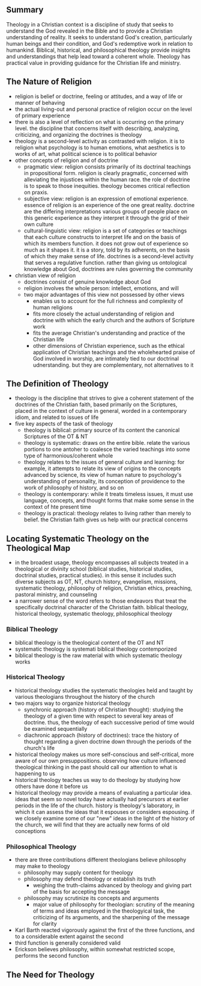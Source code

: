 ## Summary
Theology in a Christian context is a discipline of study that seeks to understand the God revealed in the Bible and to provide a Christian understanding of reality. It seeks to understand God's creation, particularly human beings and their condition, and God's redemptive work in relation to humankind. Biblical, historical, and philosophical theology provide insights and understandings that help lead toward a coherent whole. Theology has practical value in providing guidance for the Christian life and ministry.

## The Nature of Religion
* religion is belief or doctrine, feeling or attitudes, and a  way of life or manner of behaving
* the actual living-out and personal practice of religion occur on the level of primary experience
* there is also a level of reflection on what is occurring on the primary level. the discipline that concerns itself with describing, analyzing, criticizing, and organizing the doctrines is theology
* theology is a second-level activity as contrasted with religion. it is to religion what psychology is to human emotions, what aesthetics is to works of art, what political science is to political behavior
* other concepts of religion and of doctrine
    * pragmatic view: religion consists primarily of its doctrinal teachings in propositional form. religion is clearly pragmatic, concerned with alleviating the injustices within the human race. the role of doctrine is to speak to those inequities. theology becomes critical reflection on praxis.
    * subjective view: religion is an expression of emotional experience. essence of religion is an experience of the one great reality. doctrine are the differing interpretations various groups of people place on this generic experience as they interpret it through the grid of their own culture
    * cultural-linguistic view: religion is a set of categories or teachings that each culture constructs to interpret life and on the basis of which its members function. it does not grow out of experience so much as it shapes it. it is a story, told by its adherents, on the basis of which they make sense of life. doctrines is a second-level activity that serves a regulative function. rather than giving us ontological knowledge about God, doctrines are rules governing the community
* christian view of religion
    * doctrines consist of genuine knowledge about God
    * religion involves the whole person: intellect, emotions, and will
    * two major advantages of this view not possessed by other views
        * enables us to account for the full richness and complexity of human religions
        * fits more closely the actual understanding of religion and doctrine with which the early church and the authors of Scripture work
        * fits the average Christian's understanding and practice of the Christian life
        * other dimensions of Christian experience, such as the ethical application of Christian teachings and the wholehearted praise of God involved in worship, are intimately tied to our doctrinal udnerstanding. but they are complementary, not alternatives to it

## The Definition of Theology
* theology is the discipline that strives to give a coherent statement of the doctrines of the Christian faith, based primarily on the Scriptures, placed in the context of culture in general, worded in a contemporary idiom, and related to issues of life
* five key aspects of the task of theology
    * theology is biblical: primary source of its content the canonical Scriptures of the OT & NT
    * theology is systematic: draws on the entire bible. relate the various portions to one antoher to coalesce the varied teachings into some type of harmonious/coherent whole
    * theology relates to the issues of general culture and learning: for example, it attempts to relate its view of origins to the concepts advanced by science, its view of human nature to psychology's understanding of personality, its conception of providence to the work of philosophy of history, and so on
    * theology is contemporary: while it treats timeless issues, it must use language, concepts, and thought forms that make some sense in the context of hte present time
    * theology is practical: theology relates to living rather than merely to belief. the Christian faith gives us help with our practical concerns

## Locating Systematic Theology on the Theological Map
* in the broadest usage, theology encompasses all subjects treated in a theological or divinity school (biblical studies, historical studies, doctrinal studies, practical studies). in this sense it includes such diverse subjects as OT, NT, church history, evangelism, missions, systematic theology, philosophy of religion, Christian ethics, preaching, pastoral ministry, and counseling
* a narrower sense of the word refers to those endeavors that treat the specifically doctrinal character of the Christian faith. biblical theology, historical theology, systematic theology, philosophical theology

### Biblical Theology
* biblical theology is the theological content of the OT and NT
* systematic theology is systemati biblical theology contemporized
* biblical theology is the raw material with which systematic theology works

### Historical Theology
* historical theology studies the systematic theologies held and taught by various theologians throughout the history of the church
* two majors way to organize historical theology
    * synchronic approach (history of Christian thought): studying the theology of a given time with respect to several key areas of doctrine. thus, the theology of each successive period of time would be examined sequentially
    * diachronic approach (history of doctrines): trace the history of thought regarding a given doctrine down through the periods of the church's life
* historical theology makes us more self-conscious and self-critical, more aware of our own presuppositions. observing how culture influenced theological thinking in the past should call our attention to what is happening to us
* historical theology teaches us way to do theology by studying how others have done it before us
* historical theology may provide a means of evaluating a particular idea. ideas that seem so novel today have actually had precursors at earlier periods in the life of the church. history is theology's laboratory, in which it can assess the ideas that it espouses or considers espousing. if we closely examine some of our "new" ideas in the light of the history of the church, we will find that they are actually new forms of old conceptions

### Philosophical Theology
* there are three contributions different theologians believe philosophy may make to theology
    * philosophy may supply content for theology
    * philosophy may defend theology or establish its truth
        * weighing the truth-claims advanced by theology and giving part of the basis for accepting the message
    * philosophy may scrutinize its concepts and arguments
        * major value of philosophy for theologian: scrutiny of the meaning of terms and ideas employed in the theologyical task, the criticizing of its arguments, and the sharpening of the message for clarity
* Karl Barth reacted vigorously against the first of the three functions, and to a considerable extent against the second
* third function is generally considered valid
* Erickson believes philosophy, within somewhat restricted scope, performs the second function

## The Need for Theology
